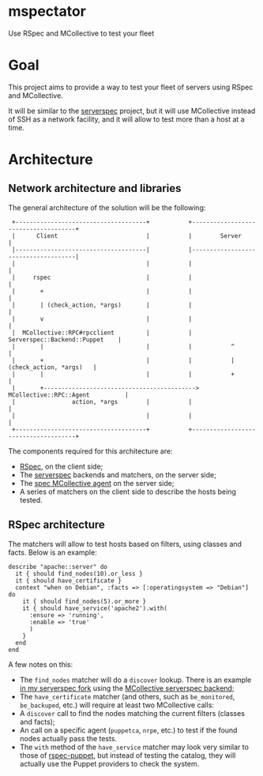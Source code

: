 mspectator
==========

Use RSpec and MCollective to test your fleet

# Goal

This project aims to provide a way to test your fleet of servers using RSpec and MCollective.

It will be similar to the [serverspec](http://serverspec.org) project, but it will use MCollective instead of SSH as a network facility, and it will allow to test more than a host at a time.

# Architecture

## Network architecture and libraries

The general architecture of the solution will be the following:

     +-------------------------------------+           +-------------------------------------+
     |      Client                         |           |        Server                       |
     |-------------------------------------|           |-------------------------------------|
     |                                     |           |                                     |
     |     rspec                           |           |                                     |
     |       +                             |           |                                     |
     |       | (check_action, *args)       |           |                                     |
     |       v                             |           |                                     |
     |  MCollective::RPC#rpcclient         |           |      Serverspec::Backend::Puppet    |
     |       |                             |           |           ^                         |
     |       +                             |           |           | (check_action, *args)   |
     |       |                             |           |           +                         |
     |       +------------------------------------------->  MCollective::RPC::Agent          |
     |                action, *args        |           |                                     |
     |                                     |           |                                     |
     +-------------------------------------+           +-------------------------------------+


The components required for this architecture are:

* [RSpec](http://rspec.info), on the client side;
* The [serverspec](http://serverspec.org) backends and matchers, on the server side;
* The [spec MCollective agent](https://github.com/camptocamp/puppet-spec/tree/master/files/mcollective/agent) on the server side;
* A series of matchers on the client side to describe the hosts being tested.


## RSpec architecture

The matchers will allow to test hosts based on filters, using classes and facts. Below is an example:

    describe "apache::server" do
      it { should find_nodes(10).or_less }
      it { should have_certificate }
      context "when on Debian", :facts => [:operatingsystem => "Debian"] do
        it { should find_nodes(5).or_more }
        it { should have_service('apache2').with(
          :ensure => 'running',
          :enable => 'true'
          )
        }
      end
    end

A few notes on this:

* The `find_nodes` matcher will do a `discover` lookup. There is an example [in my serverspec fork](https://github.com/raphink/serverspec/blob/dev/mcollective_backend/lib/serverspec/matchers/find_nodes.rb) using the [MCollective serverspec backend](https://github.com/raphink/serverspec/blob/dev/mcollective_backend/lib/serverspec/backend/mcollective.rb);
* The `have_certificate` matcher (and others, such as `be_monitored`, `be_backuped`, etc.) will require at least two MCollective calls:
 * A `discover` call to find the nodes matching the current filters (classes and facts);
 * An call on a specific agent (`puppetca`, `nrpe`, etc.) to test if the found nodes actually pass the tests.
* The `with` method of the `have_service` matcher may look very similar to those of [rspec-puppet](http://rspec-puppet.com), but instead of testing the catalog, they will actually use the Puppet providers to check the system.



